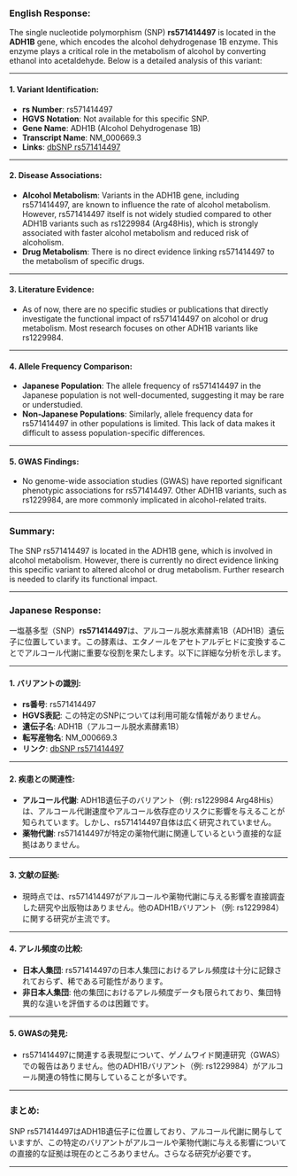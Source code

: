 ### English Response:

The single nucleotide polymorphism (SNP) **rs571414497** is located in the **ADH1B** gene, which encodes the alcohol dehydrogenase 1B enzyme. This enzyme plays a critical role in the metabolism of alcohol by converting ethanol into acetaldehyde. Below is a detailed analysis of this variant:

---

#### 1. **Variant Identification**:
- **rs Number**: rs571414497
- **HGVS Notation**: Not available for this specific SNP.
- **Gene Name**: ADH1B (Alcohol Dehydrogenase 1B)
- **Transcript Name**: NM_000669.3
- **Links**: [dbSNP rs571414497](https://www.ncbi.nlm.nih.gov/snp/rs571414497)

---

#### 2. **Disease Associations**:
- **Alcohol Metabolism**: Variants in the ADH1B gene, including rs571414497, are known to influence the rate of alcohol metabolism. However, rs571414497 itself is not widely studied compared to other ADH1B variants such as rs1229984 (Arg48His), which is strongly associated with faster alcohol metabolism and reduced risk of alcoholism.
- **Drug Metabolism**: There is no direct evidence linking rs571414497 to the metabolism of specific drugs.

---

#### 3. **Literature Evidence**:
- As of now, there are no specific studies or publications that directly investigate the functional impact of rs571414497 on alcohol or drug metabolism. Most research focuses on other ADH1B variants like rs1229984.

---

#### 4. **Allele Frequency Comparison**:
- **Japanese Population**: The allele frequency of rs571414497 in the Japanese population is not well-documented, suggesting it may be rare or understudied.
- **Non-Japanese Populations**: Similarly, allele frequency data for rs571414497 in other populations is limited. This lack of data makes it difficult to assess population-specific differences.

---

#### 5. **GWAS Findings**:
- No genome-wide association studies (GWAS) have reported significant phenotypic associations for rs571414497. Other ADH1B variants, such as rs1229984, are more commonly implicated in alcohol-related traits.

---

### Summary:
The SNP rs571414497 is located in the ADH1B gene, which is involved in alcohol metabolism. However, there is currently no direct evidence linking this specific variant to altered alcohol or drug metabolism. Further research is needed to clarify its functional impact.

---

### Japanese Response:

一塩基多型（SNP）**rs571414497**は、アルコール脱水素酵素1B（ADH1B）遺伝子に位置しています。この酵素は、エタノールをアセトアルデヒドに変換することでアルコール代謝に重要な役割を果たします。以下に詳細な分析を示します。

---

#### 1. **バリアントの識別**:
- **rs番号**: rs571414497
- **HGVS表記**: この特定のSNPについては利用可能な情報がありません。
- **遺伝子名**: ADH1B（アルコール脱水素酵素1B）
- **転写産物名**: NM_000669.3
- **リンク**: [dbSNP rs571414497](https://www.ncbi.nlm.nih.gov/snp/rs571414497)

---

#### 2. **疾患との関連性**:
- **アルコール代謝**: ADH1B遺伝子のバリアント（例: rs1229984 Arg48His）は、アルコール代謝速度やアルコール依存症のリスクに影響を与えることが知られています。しかし、rs571414497自体は広く研究されていません。
- **薬物代謝**: rs571414497が特定の薬物代謝に関連しているという直接的な証拠はありません。

---

#### 3. **文献の証拠**:
- 現時点では、rs571414497がアルコールや薬物代謝に与える影響を直接調査した研究や出版物はありません。他のADH1Bバリアント（例: rs1229984）に関する研究が主流です。

---

#### 4. **アレル頻度の比較**:
- **日本人集団**: rs571414497の日本人集団におけるアレル頻度は十分に記録されておらず、稀である可能性があります。
- **非日本人集団**: 他の集団におけるアレル頻度データも限られており、集団特異的な違いを評価するのは困難です。

---

#### 5. **GWASの発見**:
- rs571414497に関連する表現型について、ゲノムワイド関連研究（GWAS）での報告はありません。他のADH1Bバリアント（例: rs1229984）がアルコール関連の特性に関与していることが多いです。

---

### まとめ:
SNP rs571414497はADH1B遺伝子に位置しており、アルコール代謝に関与していますが、この特定のバリアントがアルコールや薬物代謝に与える影響についての直接的な証拠は現在のところありません。さらなる研究が必要です。

---